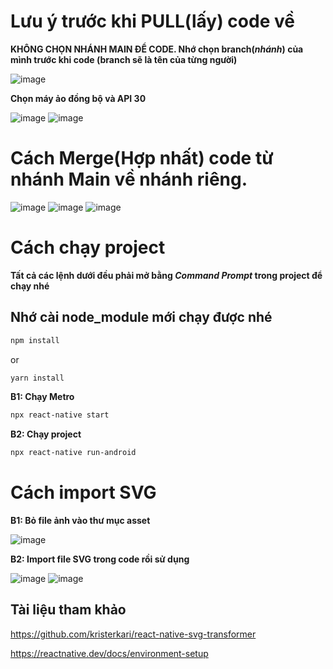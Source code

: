 # Lưu ý trước khi PULL(lấy) code về
**KHÔNG CHỌN NHÁNH MAIN ĐỂ CODE. Nhớ chọn branch(*nhánh*) của mình trước khi code (branch sẽ là tên của từng người)**

![image](https://user-images.githubusercontent.com/86552382/199064454-e762797b-7dee-491b-99d8-b8cff213d3e1.png)

**Chọn máy ảo đồng bộ và API 30**

![image](https://user-images.githubusercontent.com/86552382/199182464-fe9c8355-4ae9-4e15-aec4-ce7e75a52510.png)
![image](https://user-images.githubusercontent.com/86552382/199182779-56d77b53-9e11-4bea-b256-620378689413.png)

# Cách Merge(Hợp nhất) code từ nhánh Main về nhánh riêng.
![image](https://user-images.githubusercontent.com/86552382/199405483-4abdf652-c53d-4708-87a3-7b82d8754bb9.png)
![image](https://user-images.githubusercontent.com/86552382/199405829-5e48753e-c0f3-44a3-b892-2df0ca0e0580.png)
![image](https://user-images.githubusercontent.com/86552382/199406128-fe4518e9-3958-4335-9f86-958ce6cd5d70.png)

# Cách chạy project
**Tất cả các lệnh dưới đều phải mở bằng _Command Prompt_ trong project để chạy nhé**
## Nhớ cài node_module mới chạy được nhé

```bash
npm install
```
or 
```bash
yarn install
```

**B1: Chạy Metro**
```bash
npx react-native start
```
**B2: Chạy project**
```bash
npx react-native run-android
```

# Cách import SVG
**B1: Bỏ file ảnh vào thư mục asset**

![image](https://user-images.githubusercontent.com/86552382/199063036-787e6650-5064-40b4-aaca-d822e479a8b6.png)

**B2: Import file SVG trong code rồi sử dụng**

![image](https://user-images.githubusercontent.com/86552382/199063137-85c108e3-1e89-4ad2-8c5b-fe7ce92c318c.png)
![image](https://user-images.githubusercontent.com/86552382/199063387-7e4bf69d-f0c6-4749-bdec-eca4c5d3bca8.png)


## Tài liệu tham khảo
https://github.com/kristerkari/react-native-svg-transformer

https://reactnative.dev/docs/environment-setup
